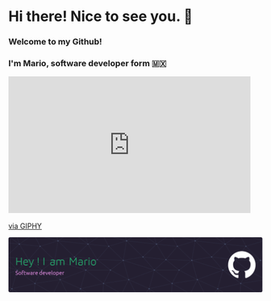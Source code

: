 # Hi there! Nice to see you. 👋
### Welcome to my Github!
### I'm Mario, software developer form 🇲🇽

<iframe src="https://giphy.com/embed/FcqKy4Kj7XOK0hCW4g" width="480" height="271" style="" frameBorder="0" class="giphy-embed" allowFullScreen></iframe><p><a href="https://giphy.com/gifs/cat-matrix-catrix-FcqKy4Kj7XOK0hCW4g">via GIPHY</a></p>

![Banner](./images/github-header-image.png)